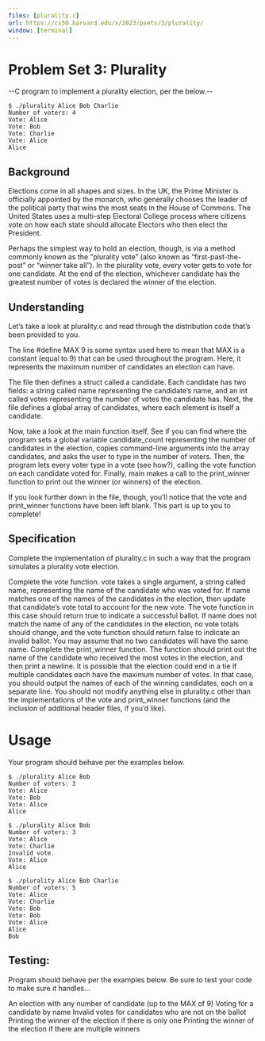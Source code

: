 ```yaml
---
files: [plurality.c]
url: https://cs50.harvard.edu/x/2023/psets/3/plurality/
window: [terminal]
---
```


# Problem Set 3: Plurality

--C program to implement a plurality election, per the below.--
```
$ ./plurality Alice Bob Charlie
Number of voters: 4
Vote: Alice
Vote: Bob
Vote: Charlie
Vote: Alice
Alice
```

## Background
Elections come in all shapes and sizes. In the UK, the Prime Minister is officially appointed by the monarch, who generally chooses the leader of the political party that wins the most seats in the House of Commons. The United States uses a multi-step Electoral College process where citizens vote on how each state should allocate Electors who then elect the President.

Perhaps the simplest way to hold an election, though, is via a method commonly known as the “plurality vote” (also known as “first-past-the-post” or “winner take all”). In the plurality vote, every voter gets to vote for one candidate. At the end of the election, whichever candidate has the greatest number of votes is declared the winner of the election.

## Understanding
Let’s take a look at plurality.c and read through the distribution code that’s been provided to you.

The line #define MAX 9 is some syntax used here to mean that MAX is a constant (equal to 9) that can be used throughout the program. Here, it represents the maximum number of candidates an election can have.

The file then defines a struct called a candidate. Each candidate has two fields: a string called name representing the candidate’s name, and an int called votes representing the number of votes the candidate has. Next, the file defines a global array of candidates, where each element is itself a candidate.

Now, take a look at the main function itself. See if you can find where the program sets a global variable candidate_count representing the number of candidates in the election, copies command-line arguments into the array candidates, and asks the user to type in the number of voters. Then, the program lets every voter type in a vote (see how?), calling the vote function on each candidate voted for. Finally, main makes a call to the print_winner function to print out the winner (or winners) of the election.

If you look further down in the file, though, you’ll notice that the vote and print_winner functions have been left blank. This part is up to you to complete!

## Specification
Complete the implementation of plurality.c in such a way that the program simulates a plurality vote election.

Complete the vote function.
vote takes a single argument, a string called name, representing the name of the candidate who was voted for.
If name matches one of the names of the candidates in the election, then update that candidate’s vote total to account for the new vote. The vote function in this case should return true to indicate a successful ballot.
If name does not match the name of any of the candidates in the election, no vote totals should change, and the vote function should return false to indicate an invalid ballot.
You may assume that no two candidates will have the same name.
Complete the print_winner function.
The function should print out the name of the candidate who received the most votes in the election, and then print a newline.
It is possible that the election could end in a tie if multiple candidates each have the maximum number of votes. In that case, you should output the names of each of the winning candidates, each on a separate line.
You should not modify anything else in plurality.c other than the implementations of the vote and print_winner functions (and the inclusion of additional header files, if you’d like).

# Usage
Your program should behave per the examples below.
```
$ ./plurality Alice Bob
Number of voters: 3
Vote: Alice
Vote: Bob
Vote: Alice
Alice
```
```
$ ./plurality Alice Bob
Number of voters: 3
Vote: Alice
Vote: Charlie
Invalid vote.
Vote: Alice
Alice
```
```
$ ./plurality Alice Bob Charlie
Number of voters: 5
Vote: Alice
Vote: Charlie
Vote: Bob
Vote: Bob
Vote: Alice
Alice
Bob
```

## Testing:
Program should behave per the examples below.
Be sure to test your code to make sure it handles…

An election with any number of candidate (up to the MAX of 9)
Voting for a candidate by name
Invalid votes for candidates who are not on the ballot
Printing the winner of the election if there is only one
Printing the winner of the election if there are multiple winners
